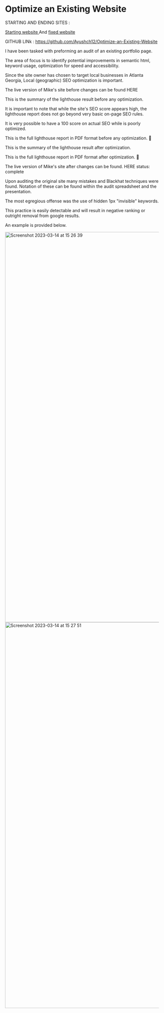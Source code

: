 # Optimize an Existing Website
STARTING AND ENDING SITES :

[Starting website ](https://reliable-pie-3b4f28.netlify.app )
And
[fixed  website ](https://ubiquitous-tartufo-7769b6.netlify.app )

GITHUB LINk : https://github.com/Ayushch12/Optimize-an-Existing-Website


I have been tasked with preforming an audit of an existing portfolio page.

The area of focus is to identify potential improvements in semantic html, keyword usage, optimization for speed and accessibility.

Since the site owner has chosen to target local businesses in Atlanta Georgia, Local (geographic) SEO optimization is important.

The live version of Mike's site before changes can be found HERE

This is the summary of the lighthouse result before any optimization.



It is important to note that while the site's SEO score appears high, the lighthouse report does not go beyond very basic on-page SEO rules.

It is very possible to have a 100 score on actual SEO while is poorly optimized.

This is the full lighthouse report in PDF format before any optimization. 📂

This is the summary of the lighthouse result after optimization.



This is the full lighthouse report in PDF format after optimization. 📂

The live version of Mike's site after changes can be found. HERE status: complete

Upon auditing the original site many mistakes and Blackhat techniques were found. Notation of these can be found within the audit spreadsheet and the presentation.

The most egregious offense was the use of hidden 1px "invisible" keywords.

This practice is easily detectable and will result in negative ranking or outright removal from google results.

An example is provided below.


<img width="1277" alt="Screenshot 2023-03-14 at 15 26 39" src="https://user-images.githubusercontent.com/96380226/225033300-3ad93a1c-f4d5-4ef2-b7c0-9d7079c92c8b.png">
<img width="1263" alt="Screenshot 2023-03-14 at 15 27 51" src="https://user-images.githubusercontent.com/96380226/225033554-820a9a6c-8238-42d7-aecb-b61f5969a13d.png">




